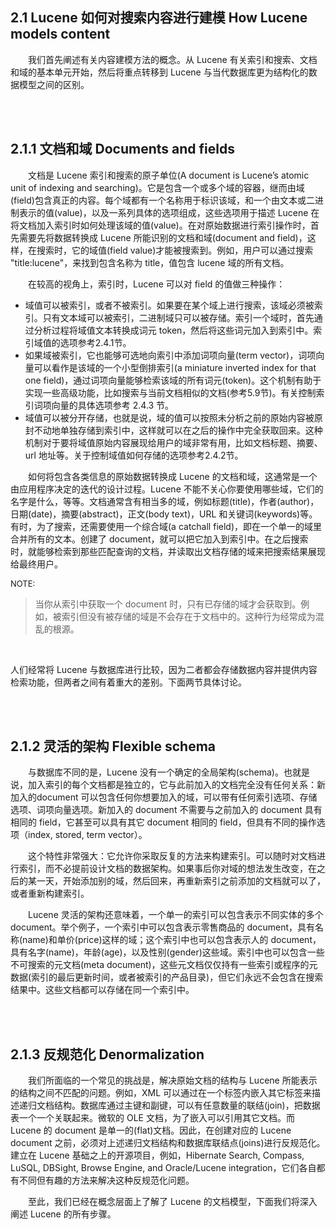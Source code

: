 ## 2.1 Lucene 如何对搜索内容进行建模 How Lucene models content ##

&emsp;&emsp;我们首先阐述有关内容建模方法的概念。从 Lucene 有关索引和搜索、文档和域的基本单元开始，然后将重点转移到 Lucene 与当代数据库更为结构化的数据模型之间的区别。

<br/><br/>
<a id="1"></a>
## 2.1.1 文档和域 Documents and fields ##
&emsp;&emsp;文档是 Lucene 索引和搜索的原子单位(A document is Lucene’s atomic unit of indexing and searching)。它是包含一个或多个域的容器，继而由域(field)包含真正的内容。每个域都有一个名称用于标识该域，和一个由文本或二进制表示的值(value)，以及一系列具体的选项组成，这些选项用于描述 Lucene 在将文档加入索引时如何处理该域的值(value)。在对原始数据进行索引操作时，首先需要先将数据转换成 Lucene 所能识别的文档和域(document and field)，这样，在搜索时，它的域值(field value)才能被搜索到。例如，用户可以通过搜索 "title:lucene"，来找到包含名称为 title，值包含 lucene 域的所有文档。

&emsp;&emsp;在较高的视角上，索引时，Lucene 可以对 field 的值做三种操作：
- 域值可以被索引，或者不被索引。如果要在某个域上进行搜索，该域必须被索引。只有文本域可以被索引，二进制域只可以被存储。索引一个域时，首先通过分析过程将域值文本转换成词元 token，然后将这些词元加入到索引中。索引域值的选项参考2.4.1节。
- 如果域被索引，它也能够可选地向索引中添加词项向量(term vector)，词项向量可以看作是该域的一个小型倒排索引(a miniature inverted index for that one field)，通过词项向量能够检索该域的所有词元(token)。这个机制有助于实现一些高级功能，比如搜索与当前文档相似的文档(参考5.9节)。有关控制索引词项向量的具体选项参考 2.4.3 节。
- 域值可以被分开存储，也就是说，域的值可以按照未分析之前的原始内容被原封不动地单独存储到索引中，这样就可以在之后的操作中完全获取回来。这种机制对于要将域值原始内容展现给用户的域非常有用，比如文档标题、摘要、url 地址等。关于控制域值如何存储的选项参考2.4.2节。


&emsp;&emsp;如何将包含各类信息的原始数据转换成 Lucene 的文档和域，这通常是一个由应用程序决定的迭代的设计过程。Lucene 不能不关心你要使用哪些域，它们的名字是什么，等等。文档通常含有相当多的域，例如标题(title)，作者(author)，日期(date)，摘要(abstract)，正文(body text)，URL 和关键词(keywords)等。有时，为了搜索，还需要使用一个综合域(a catchall field)，即在一个单一的域里合并所有的文本。创建了 document，就可以把它加入到索引中。在之后搜索时，就能够检索到那些匹配查询的文档，并读取出文档存储的域来把搜索结果展现给最终用户。


<font size="2">NOTE:</font>
>当你从索引中获取一个 document 时，只有已存储的域才会获取到。例如，被索引但没有被存储的域是不会存在于文档中的。这种行为经常成为混乱的根源。

<br/>

人们经常将 Lucene 与数据库进行比较，因为二者都会存储数据内容并提供内容检索功能，但两者之间有着重大的差别。下面两节具体讨论。

<br/><br/>
<a id="2"></a>
## 2.1.2 灵活的架构 Flexible schema ##

&emsp;&emsp;与数据库不同的是，Lucene 没有一个确定的全局架构(schema)。也就是说，加入索引的每个文档都是独立的，它与此前加入的文档完全没有任何关系：新加入的document 可以包含任何你想要加入的域，可以带有任何索引选项、存储选项、词项向量选项。新加入的 document 不需要与之前加入的 document 具有相同的 field，它甚至可以具有其它 document 相同的 field，但具有不同的操作选项（index, stored, term vector）。

&emsp;&emsp;这个特性非常强大：它允许你采取反复的方法来构建索引。可以随时对文档进行索引，而不必提前设计文档的数据架构。如果事后你对域的想法发生改变，在之后的某一天，开始添加别的域，然后回来，再重新索引之前添加的文档就可以了，或者重新构建索引。

&emsp;&emsp;Lucene 灵活的架构还意味着，一个单一的索引可以包含表示不同实体的多个 document。举个例子，一个索引中可以包含表示零售商品的 document，具有名称(name)和单价(price)这样的域；这个索引中也可以包含表示人的 document，具有名字(name)，年龄(age)，以及性别(gender)这些域。索引中也可以包含一些不可搜索的元文档(meta document)，这些元文档仅仅持有一些索引或程序的元数据(索引的最后更新时间，或者被索引的产品目录)，但它们永远不会包含在搜索结果中。这些文档都可以存储在同一个索引中。

<br/><br/>
<a id="3"></a>
## 2.1.3 反规范化 Denormalization ##

&emsp;&emsp;我们所面临的一个常见的挑战是，解决原始文档的结构与 Lucene 所能表示的结构之间不匹配的问题。例如，XML 可以通过在一个标签内嵌入其它标签来描述递归文档结构。数据库通过主键和副键，可以有任意数量的联结(join)，把数据表一个一个关联起来。微软的 OLE 文档，为了嵌入可以引用其它文档。而 Lucene 的 document 是单一的(flat)文档。因此，在创建对应的 Lucene document 之前，必须对上述递归文档结构和数据库联结点(joins)进行反规范化。建立在 Lucene 基础之上的开源项目，例如，Hibernate Search, Compass, LuSQL, DBSight, Browse Engine, and Oracle/Lucene integration，它们各自都有不同但有趣的方法来解决这种反规范化问题。

&emsp;&emsp;至此，我们已经在概念层面上了解了 Lucene 的文档模型，下面我们将深入阐述 Lucene 的所有步骤。



